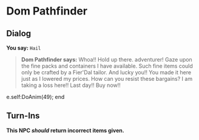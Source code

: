 # Dom Pathfinder
## Dialog

**You say:** `Hail`



>**Dom Pathfinder says:** Whoa!!  Hold up there. adventurer!  Gaze upon the fine packs and containers I have available.  Such fine items could only be crafted by a Fier'Dal tailor.  And lucky you!!  You made it here just as I lowered my prices.  How can you resist these bargains?  I am taking a loss here!!  Last day!!  Buy now!!


e.self:DoAnim(49);
end

## Turn-Ins



**This NPC *should* return incorrect items given.**






